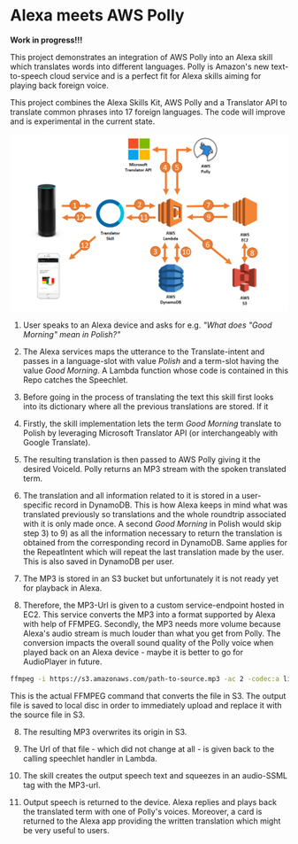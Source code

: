 # Alexa meets AWS Polly
__Work in progress!!!__

This project demonstrates an integration of AWS Polly into an Alexa skill which translates words into different languages.
Polly is Amazon's new text-to-speech cloud service and is a perfect fit for Alexa skills aiming for playing back foreign voice.

This project combines the Alexa Skills Kit, AWS Polly and a Translator API to translate common phrases into
17 foreign languages. The code will improve and is experimental in the current state.

![](docs/solution-architecture.png)

1. User speaks to an Alexa device and asks for e.g. _"What does "Good Morning" mean in Polish?"_

2. The Alexa services maps the utterance to the Translate-intent and passes in a language-slot with
value _Polish_ and a term-slot having the value _Good Morning_. A Lambda function whose code is contained in this
Repo catches the Speechlet.

3. Before going in the process of translating the text this skill first looks into its dictionary where all the
previous translations are stored. If it

3. Firstly, the skill implementation lets the term _Good Morning_ translate to Polish by leveraging
Microsoft Translator API (or interchangeably with Google Translate).

4. The resulting translation is then passed to AWS Polly giving it the desired VoiceId. Polly returns
an MP3 stream with the spoken translated term.

5. The translation and all information related to it is stored in a user-specific record in DynamoDB. This is how
Alexa keeps in mind what was translated previously so translations and the whole roundtrip associated with it is only
made once. A second _Good Morning_ in Polish would skip step 3) to 9) as all the information necessary to return the
translation is obtained from the corresponding record in DynamoDB. Same applies for the RepeatIntent which will repeat
the last translation made by the user. This is also saved in DynamoDB per user.

6. The MP3 is stored in an S3 bucket but unfortunately it is not ready yet for playback in Alexa.

7. Therefore, the MP3-Url is given to a custom service-endpoint hosted in EC2. This service
converts the MP3 into a format supported by Alexa with help of FFMPEG. Secondly, the MP3 needs more volume because
Alexa's audio stream is much louder than what you get from Polly. The conversion impacts the overall sound quality
 of the Polly voice when played back on an Alexa device - maybe it is better to go for AudioPlayer in future.

 ```bash
ffmpeg -i https://s3.amazonaws.com/path-to-source.mp3 -ac 2 -codec:a libmp3lame -b:a 48k -ar 16000 -af volume=15dB output.mp3
 ```

 This is the actual FFMPEG command that converts the file in S3. The output file is saved to local disc in order to
 immediately upload and replace it with the source file in S3.

8. The resulting MP3 overwrites its origin in S3.

9. The Url of that file - which did not change at all - is given back to the calling speechlet handler in Lambda.

10. The skill creates the output speech text and squeezes in an audio-SSML tag with the MP3-url.

11. Output speech is returned to the device. Alexa replies and plays back the translated term with one of
Polly's voices. Moreover, a card is returned to the Alexa app providing the written translation which might be very
useful to users.

